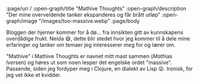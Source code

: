 :page/uri /
:open-graph/title "Mathive Thoughts"
:open-graph/description "Der mine overveldende tanker ekspanderes og får brått utløp"
:open-graph/image "/images/too-massive.webp"
:page/body

Bloggen der hjerner kommer for å dø... fra innsikten gitt av kunnskapens overdådige frukt. Neida 😅, dette blir stedet hvor jeg kommer til å dele mine erfaringer og tanker om temaer jeg interesserer meg for og lærer om.

"Mathive" i Mathive Thoughts er navnet mitt mast sammen (*Math*ias *Ive*rsen) og høres ut som noen lesper det engelske ordet "massive". Passende, siden jeg fordyper meg i Clojure, en dialekt av Lisp 😜. Ironisk, for jeg vet ikke et kvidder.
